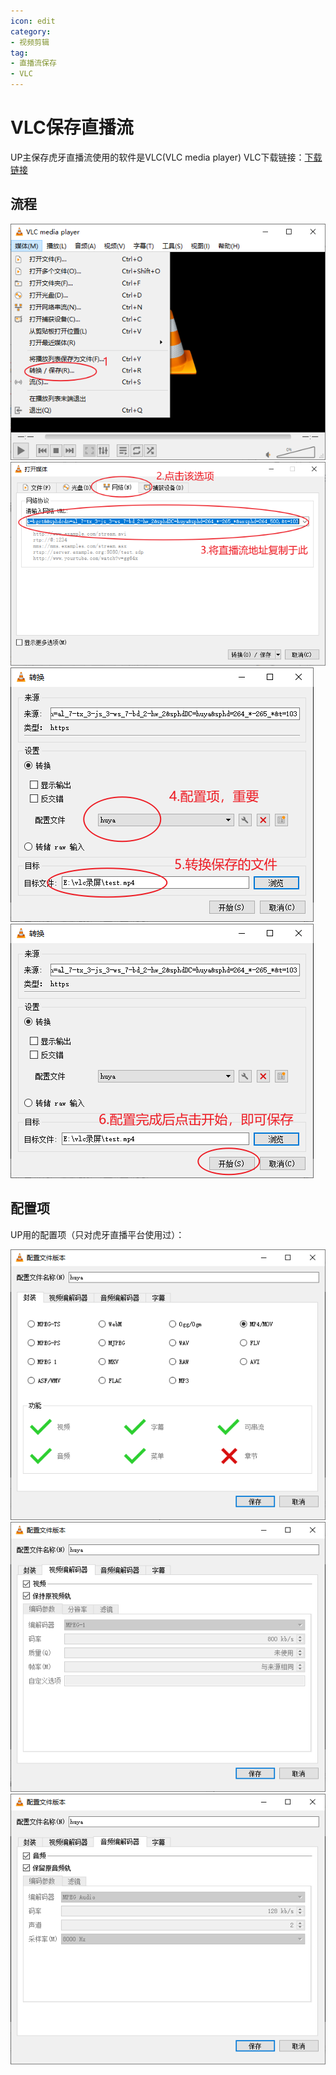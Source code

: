 ```yaml
---
icon: edit
category:
- 视频剪辑
tag:
- 直播流保存
- VLC
---
```


# VLC保存直播流
UP主保存虎牙直播流使用的软件是VLC(VLC media player)
VLC下载链接：[下载链接](https://www.videolan.org/)

## 流程

![Alt text](/vlc/vlc1.png)
![Alt text](/vlc/vlc2.png)
![Alt text](/vlc/vlc3.png)
![Alt text](/vlc/vlc4.png)

## 配置项
UP用的配置项（只对虎牙直播平台使用过）：

![Alt text](/vlc/vset1.png)
![Alt text](/vlc/vset2.png)
![Alt text](/vlc/vset3.png)